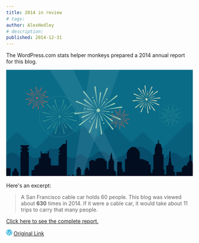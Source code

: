 ```yaml
---
title: 2014 in review
# tags:
author: AlexHedley
# description: 
published: 2014-12-31
---
```


The WordPress.com stats helper monkeys prepared a 2014 annual report for this blog.

[![](images/2014-emailteaser.png)](http://alexhedley.wordpress.com/2014/annual-report/)

Here's an excerpt:

> A San Francisco cable car holds 60 people. This blog was viewed about **630** times in 2014. If it were a cable car, it would take about 11 trips to carry that many people.

[Click here to see the complete report.](http://alexhedley.wordpress.com/2014/annual-report/)

![Wordpress](../images/wordpress.png "Wordpress") [Original Link](https://alexhedley.wordpress.com/2014/12/31/2014-in-review/)
